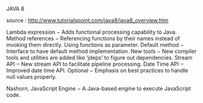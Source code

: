 JAVA 8

source : http://www.tutorialspoint.com/java8/java8_overview.htm

Lambda expression − Adds functional processing capability to Java.
Method references − Referencing functions by their names instead of invoking them directly. Using functions as parameter.
Default method − Interface to have default method implementation.
New tools − New compiler tools and utilities are added like ‘jdeps’ to figure out dependencies.
Stream API − New stream API to facilitate pipeline processing.
Date Time API − Improved date time API.
Optional − Emphasis on best practices to handle null values properly.

Nashorn, JavaScript Engine − A Java-based engine to execute JavaScript code.